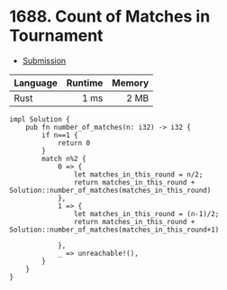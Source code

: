 # 1688. Count of Matches in Tournament
- [Submission](https://leetcode.com/submissions/detail/1112883779/)

| Language | Runtime | Memory |
| :-       |       -:|      -:|
| Rust | 1 ms | 2 MB |
```
impl Solution {
    pub fn number_of_matches(n: i32) -> i32 {
        if n==1 {
            return 0
        }
        match n%2 {
            0 => {
                let matches_in_this_round = n/2;
                return matches_in_this_round + Solution::number_of_matches(matches_in_this_round) 
            },
            1 => {
                let matches_in_this_round = (n-1)/2;
                return matches_in_this_round + Solution::number_of_matches(matches_in_this_round+1) 

            },
            _ => unreachable!(),
        }
    }
}
```
